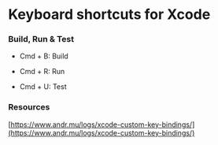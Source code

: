 # Keyboard shortcuts for Xcode


### Build, Run & Test
- Cmd + B: Build
* Cmd + R: Run
- Cmd + U: Test


### Resources
[https://www.andr.mu/logs/xcode-custom-key-bindings/](https://www.andr.mu/logs/xcode-custom-key-bindings/)
